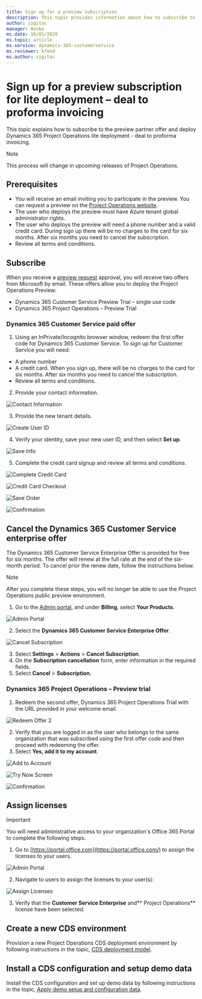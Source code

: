 ```yaml
---
title: Sign up for a preview subscription
description: This topic provides information about how to subscribe to and deploy Project Operatoins lite deployment - deal to proforma invoicing.
author: sigitac
manager: Annbe
ms.date: 10/01/2020
ms.topic: article
ms.service: dynamics-365-customerservice
ms.reviewer: kfend 
ms.author: sigitac
---
```


# Sign up for a preview subscription for lite deployment – deal to proforma invoicing

This topic explains how to subscribe to the preview partner offer and deploy Dynamics 365 Project Operations lite deployment - deal to proforma invoicing.

> [!NOTE]
> This process will change in upcoming releases of Project Operations.

## Prerequisites

- You will receive an email inviting you to participate in the preview. You can request a preview on the [Project Operations website](https://dynamics.microsoft.com/en-us/project-operations/overview/).
- The user who deploys the preview must have Azure tenant global administrator rights.
- The user who deploys the preview will need a phone number and a valid credit card. During sign up there will be no charges to the card for six months. After six months you need to cancel the subscription. 
- Review all terms and conditions.

## Subscribe

When you receive a [preview request](https://forms.office.com/FormsPro/Pages/ResponsePage.aspx?id=v4j5cvGGr0GRqy180BHbR56j8lZs0FdAvwT75_WNFyxUMkRDV1NYQU5TNjE2VjhKOVBUNVg2R0s1NC4u) approval, you will receive two offers from Microsoft by email. These offers allow you to deploy the Project Operations Preview:

- Dynamics 365 Customer Service Preview Trial – single use code
- Dynamics 365 Project Operations – Preview Trial

### Dynamics 365 Customer Service paid offer

1. Using an InPrivate/Incognito browser window, redeem the first offer code for Dynamics 365 Customer Service. To sign up for Customer Service you will need:

- A phone number
- A credit card. When you sign up, there will be no charges to the card for six months. After six months you need to cancel the subscription.
- Review all terms and conditions.

2. Provide your contact information.

![Contact Information](./media/1ContactInformation.png)

3. Provide the new tenant details.

![Create User ID](./media/2CreateUserID.png)

4. Verify your identity, save your new user ID, and then select **Set up**.

![Save Info](./media/3SaveInfo.png)

5. Complete the credit card signup and review all terms and conditions. 

![Complete Credit Card](./media/4CompleteCreditCard.png)

![Credit Card Checkout](./media/5CreditCardCheckout.png)

![Save Order](./media/6SaveOrder.png)

![Confirmation](./media/7Confirmation.png)

## Cancel the Dynamics 365 Customer Service enterprise offer

The Dynamics 365 Customer Service Enterprise Offer is provided for free for six months. The offer will renew at the full rate at the end of the six-month period. To cancel prior the renew date, follow the instructions below. 

> [!NOTE]
> After you complete these steps, you will no longer be able to use the Project Operations public preview environment.

1. Go to the [Admin portal](https://admin.microsoft.com/), and under **Billing**, select **Your Products**.

![Admin Portal](./media/8AdminPortal.png)

2. Select the **Dynamics 365 Customer Service Enterprise Offer**.

![Cancel Subscription](./media/9CancelSubscription.png)

3. Select **Settings** > **Actions** > **Cancel Subscription**.
4. On the **Subscription cancellation** form, enter information in the required fields.
5. Select **Cancel** > **Subscription.**

### Dynamics 365 Project Operations – Preview trial

1. Redeem the second offer, Dynamics 365 Project Operations Trial with the URL provided in your welcome email.

![Redeem Offer 2](./media/10RedeemOffer2.png)

2. Verify that you are logged in as the user who belongs to the same organization that was subscribed using the first offer code and then proceed with redeeming the offer. 
3. Select **Yes, add it to my account**.

![Add to Account](./media/11AddToAccount.png)

![Try Now Screen](./media/12TryNow.png)

![Confirmation](./media/13Confirmation.png)

## Assign licenses

> [!IMPORTANT]
> You will need administrative access to your organization's Office 365 Portal to complete the following steps.

1. Go to [https://portal.office.com](https://portal.office.com/) to assign the licenses to your users.

![Admin Portal](./media/14AdminPortal.png)

2. Navigate to users to assign the licenses to your user(s):

![Assign Licenses](./media/15AssignLicenses.png)

3. Verify that the **Customer Service Enterprise** and** Project Operations** license have been selected.

## Create a new CDS environment

Provision a new Project Operations CDS deployment environment by following instructions in the topic, [CDS deployment model](lite-deployment.md).

## Install a CDS configuration and setup demo data

Install the CDS configuration and set up demo data by following instructions in the topic, [Apply demo setup and configuration data](lite-apply-demo-setup-config-data.md).

